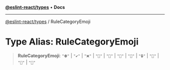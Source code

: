[**@eslint-react/types**](../README.md) • **Docs**

***

[@eslint-react/types](../README.md) / RuleCategoryEmoji

# Type Alias: RuleCategoryEmoji

> **RuleCategoryEmoji**: `"⛔"` \| `"✔️"` \| `"❌"` \| `"🎨"` \| `"🐞"` \| `"👀"` \| `"📖"` \| `"🔒"` \| `"🚀"` \| `"🤔"` \| `"🤯"`

